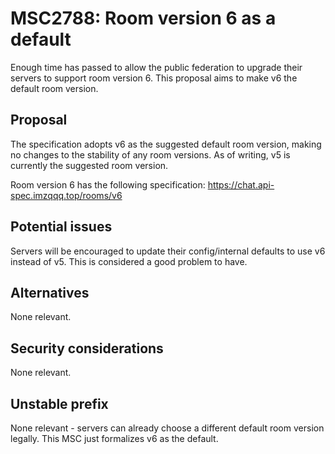 # MSC2788: Room version 6 as a default

Enough time has passed to allow the public federation to upgrade their servers to support room
version 6. This proposal aims to make v6 the default room version.

## Proposal

The specification adopts v6 as the suggested default room version, making no changes to the stability
of any room versions. As of writing, v5 is currently the suggested room version.

Room version 6 has the following specification: https://chat.api-spec.imzqqq.top/rooms/v6

## Potential issues

Servers will be encouraged to update their config/internal defaults to use v6 instead of v5. This
is considered a good problem to have.

## Alternatives

None relevant.

## Security considerations

None relevant.

## Unstable prefix

None relevant - servers can already choose a different default room version legally. This MSC
just formalizes v6 as the default.

